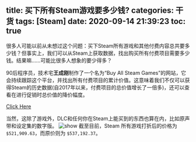 title: 买下所有Steam游戏要多少钱?
categories: 干货
tags: [Steam]
date: 2020-09-14 21:39:23
toc: true
---
很多人可能以前从未想过这个问题：买下Steam所有游戏和其他付费内容总共要多少钱？但事实上，我们可以从Steam上获取数据，找出购买所有付费项目需要多少钱。结果嘛……可能比很多人想象的要少得多？
<!-- more -->
90后程序员，技术宅**王成刚**制作了一个名为“Buy All Steam Games”的网站，它会持续跟踪这个平台，并找出所有付费项目的累计价值。这意味着我们不仅可以获得Steam的历史数据(自2017年以来，付费项目的总价值增长了一倍多)，还可以查看在进行促销时总价值的降价幅度。

[Click Here](https://steam.seewang.me/)

当然，这除了游戏外，DLC和任何你在Steam上能买到的东西也算在内，比如原声带和设定集的数字版。
![show](https://pan.johnsonran.cn/AliDrive/Blog-IMG/Steam-price/show.png)
截至目前，Steam 所有游戏打折后的价格为`$521,909.63`，而原价则为 `$537,192.37`。
